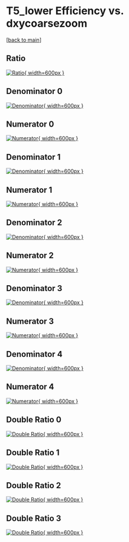 # T5_lower Efficiency vs. dxycoarsezoom

[[back to main](./)]



## Ratio

[![Ratio](../mtv/var/T5_lower_loweta_11_1_eff_dxycoarsezoom.png){ width=600px }](../mtv/var/T5_lower_loweta_11_1_eff_dxycoarsezoom.pdf)

## Denominator 0

[![Denominator](../mtv/den/T5_lower_loweta_11_1_eff_dxycoarsezoom_den0.png){ width=600px }](../mtv/den/T5_lower_loweta_11_1_eff_dxycoarsezoom_den0.pdf)

## Numerator 0

[![Numerator](../mtv/num/T5_lower_loweta_11_1_eff_dxycoarsezoom_num0.png){ width=600px }](../mtv/num/T5_lower_loweta_11_1_eff_dxycoarsezoom_num0.pdf)

## Denominator 1

[![Denominator](../mtv/den/T5_lower_loweta_11_1_eff_dxycoarsezoom_den1.png){ width=600px }](../mtv/den/T5_lower_loweta_11_1_eff_dxycoarsezoom_den1.pdf)

## Numerator 1

[![Numerator](../mtv/num/T5_lower_loweta_11_1_eff_dxycoarsezoom_num1.png){ width=600px }](../mtv/num/T5_lower_loweta_11_1_eff_dxycoarsezoom_num1.pdf)

## Denominator 2

[![Denominator](../mtv/den/T5_lower_loweta_11_1_eff_dxycoarsezoom_den2.png){ width=600px }](../mtv/den/T5_lower_loweta_11_1_eff_dxycoarsezoom_den2.pdf)

## Numerator 2

[![Numerator](../mtv/num/T5_lower_loweta_11_1_eff_dxycoarsezoom_num2.png){ width=600px }](../mtv/num/T5_lower_loweta_11_1_eff_dxycoarsezoom_num2.pdf)

## Denominator 3

[![Denominator](../mtv/den/T5_lower_loweta_11_1_eff_dxycoarsezoom_den3.png){ width=600px }](../mtv/den/T5_lower_loweta_11_1_eff_dxycoarsezoom_den3.pdf)

## Numerator 3

[![Numerator](../mtv/num/T5_lower_loweta_11_1_eff_dxycoarsezoom_num3.png){ width=600px }](../mtv/num/T5_lower_loweta_11_1_eff_dxycoarsezoom_num3.pdf)

## Denominator 4

[![Denominator](../mtv/den/T5_lower_loweta_11_1_eff_dxycoarsezoom_den4.png){ width=600px }](../mtv/den/T5_lower_loweta_11_1_eff_dxycoarsezoom_den4.pdf)

## Numerator 4

[![Numerator](../mtv/num/T5_lower_loweta_11_1_eff_dxycoarsezoom_num4.png){ width=600px }](../mtv/num/T5_lower_loweta_11_1_eff_dxycoarsezoom_num4.pdf)

## Double Ratio 0

[![Double Ratio](../mtv/ratio/T5_lower_loweta_11_1_eff_dxycoarsezoom_ratio0.png){ width=600px }](../mtv/ratio/T5_lower_loweta_11_1_eff_dxycoarsezoom_ratio0.pdf)

## Double Ratio 1

[![Double Ratio](../mtv/ratio/T5_lower_loweta_11_1_eff_dxycoarsezoom_ratio1.png){ width=600px }](../mtv/ratio/T5_lower_loweta_11_1_eff_dxycoarsezoom_ratio1.pdf)

## Double Ratio 2

[![Double Ratio](../mtv/ratio/T5_lower_loweta_11_1_eff_dxycoarsezoom_ratio2.png){ width=600px }](../mtv/ratio/T5_lower_loweta_11_1_eff_dxycoarsezoom_ratio2.pdf)

## Double Ratio 3

[![Double Ratio](../mtv/ratio/T5_lower_loweta_11_1_eff_dxycoarsezoom_ratio3.png){ width=600px }](../mtv/ratio/T5_lower_loweta_11_1_eff_dxycoarsezoom_ratio3.pdf)

